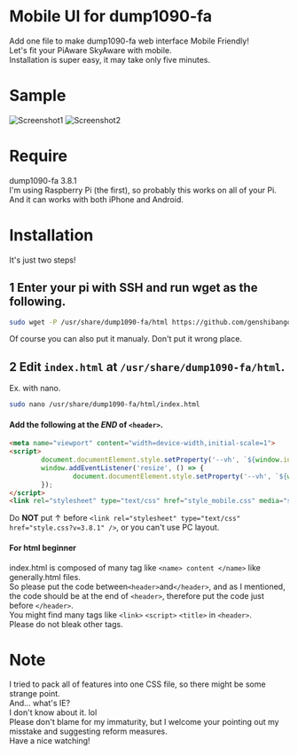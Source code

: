 # Mobile UI for dump1090-fa
Add one file to make dump1090-fa web interface Mobile Friendly!  
Let's fit your PiAware SkyAware with mobile.  
Installation is super easy, it may take only five minutes.

# Sample
![Screenshot1](https://user-images.githubusercontent.com/64895726/81192960-cd290b00-8ff5-11ea-982f-cfa108585303.jpg)
![Screenshot2](https://user-images.githubusercontent.com/64895726/81194550-bedbee80-8ff7-11ea-88ca-c0a4dfa4511c.jpg)

# Require
dump1090-fa 3.8.1  
I'm using Raspberry Pi (the first), so probably this works on all of your Pi.  
And it can works with both iPhone and Android.

# Installation
It's just two steps!

## 1 Enter your pi with SSH and run wget as the following.
```bash
sudo wget -P /usr/share/dump1090-fa/html https://github.com/genshibangou16/dump1090-fa-Mobile-UI/raw/master/style_mobile.css
```
Of course you can also put it manualy.
Don't put it wrong place.
## 2 Edit `index.html` at `/usr/share/dump1090-fa/html`.
Ex. with nano.
```bash
sudo nano /usr/share/dump1090-fa/html/index.html
```

#### Add the following at the _END_ of `<header>`.
```html
<meta name="viewport" content="width=device-width,initial-scale=1">
<script>
        document.documentElement.style.setProperty('--vh', `${window.innerHeight * 0.01}px`);
        window.addEventListener('resize', () => {
                document.documentElement.style.setProperty('--vh', `${window.innerHeight * 0.01}px`);
        });
</script>
<link rel="stylesheet" type="text/css" href="style_mobile.css" media="screen and (max-width: 600px)" />
```
Do __NOT__ put ↑ before `<link rel="stylesheet" type="text/css" href="style.css?v=3.8.1" />`, or you can't use PC layout.

#### For html beginner
index.html is composed of many tag like `<name> content </name>` like generally.html files.  
So please put the code between`<header>`and`</header>`, and as I mentioned, the code should be at the end of `<header>`, therefore put the code just before `</header>`.  
You might find many tags like `<link>` `<script>` `<title>` in `<header>`.  
Please do not bleak other tags.

# Note
I tried to pack all of features into one CSS file, so there might be some strange point.  
And... what's IE?  
I don't know about it. lol  
Please don't blame for my immaturity, but I welcome your pointing out my misstake and suggesting reform measures.  
Have a nice watching!
